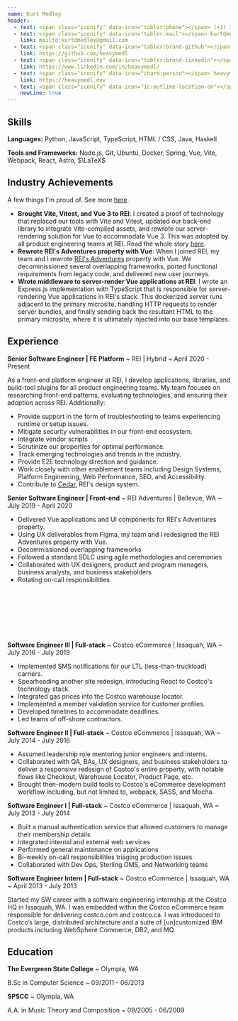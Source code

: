 ```yaml
---
name: Kurt Medley
header:
  - text: <span class="iconify" data-icon="tabler:phone"></span> (+1) 360-561-3145
  - text: <span class="iconify" data-icon="tabler:mail"></span> kurtdmedley@gmail.com
    link: mailto:kurtdmedley@gmail.com
  - text: <span class="iconify" data-icon="tabler:brand-github"></span> HeavyMedl
    link: https://github.com/heavymedl
  - text: <span class="iconify" data-icon="tabler:brand-linkedin"></span> heavymedl
    link: https://www.linkedin.com/in/heavymedl/
  - text: <span class="iconify" data-icon="charm:person"></span> heavymedl.dev
    link: https://heavymedl.dev
  - text: <span class="iconify" data-icon="ic:outline-location-on"></span> Seattle, WA
    newLine: true
---
```


## Skills

**Languages:** Python, JavaScript, TypeScript, HTML / CSS, Java, Haskell

**Tools and Frameworks:** Node.js, Git, Ubuntu, Docker, Spring, Vue, Vite, Webpack, React, Astro, $\LaTeX$

## Industry Achievements

A few things I'm proud of. See more <a href="https://heavymedl.dev/cv/#industry-achievements" target="_blank">here</a>.

- **Brought Vite, Vitest, and Vue 3 to REI**: I created a proof of technology that replaced our tools with Vite and Vitest, updated our back-end library to integrate Vite-compiled assets, and rewrote our server-rendering solution for Vue to accommodate Vue 3. This was adopted by all product engineering teams at REI. Read the whole story [here](https://heavymedl.dev/posts/unleashing-the-power-of-vite-and-vitest-at-rei/).
- **Rewrote REI's Adventures property with Vue**: When I joined REI, my team and I rewrote [REI's Adventures](https://www.rei.com/adventures) property with Vue. We decommissioned several overlapping frameworks, ported functional requirements from legacy code, and delivered new user journeys.
- **Wrote middleware to server-render Vue applications at REI**: I wrote an Express.js implementation with TypeScript that is responsible for server-rendering Vue applications in REI's stack. This dockerized server runs adjacent to the primary microsite, handling HTTP requests to render server bundles, and finally sending back the resultant HTML to the primary microsite, where it is ultimately injected into our base templates.

## Experience

**Senior Software Engineer | FE Platform**
~ REI | Hybrid
~ April 2020 - Present

As a front-end platform engineer at REI, I develop applications, libraries, and build-tool plugins for all product engineering teams. My team focuses on researching front-end patterns, evaluating technologies, and ensuring their adoption across REI. Additionally:

- Provide support in the form of troubleshooting to teams experiencing runtime or setup issues.
- Mitigate security vulnerabilities in our front-end ecosystem.
- Integrate vendor scripts
- Scrutinize our properties for optimal performance.
- Track emerging technologies and trends in the industry.
- Provide E2E technology direction and guidance.
- Work closely with other enablement teams including Design Systems, Platform Engineering, Web Performance, SEO, and Accessibility.
- Contribute to [Cedar](https://cedar.rei.com), REI's design system.

**Senior Software Engineer | Front-end**
~ REI Adventures | Bellevue, WA
~ July 2019 - April 2020

- Delivered Vue applications and UI components for REI's Adventures property.
- Using UX deliverables from Figma, my team and I redesigned the REI Adventures property with Vue.
- Decommissioned overlapping frameworks
- Followed a standard SDLC using agile methodologies and ceremonies
- Collaborated with UX designers, product and program managers, business analysts, and business stakeholders
- Rotating on-call responsibilities

<br/><br/><br/><br/><br/><br/>

**Software Engineer III | Full-stack**
~ Costco eCommerce | Issaquah, WA
~ July 2016 - July 2019

- Implemented SMS notifications for our LTL (less-than-truckload) carriers.
- Spearheading another site redesign, introducing React to Costco's technology stack.
- Integrated gas prices into the Costco warehouse locator.
- Implemented a member validation service for customer profiles.
- Developed timelines to accommodate deadlines.
- Led teams of off-shore contractors.

**Software Engineer II | Full-stack**
~ Costco eCommerce | Issaquah, WA
~ July 2014 - July 2016

- Assumed leadership role mentoring junior engineers and interns.
- Collaborated with QA, BAs, UX designers, and business stakeholders to deliver a responsive redesign of Costco's entire property, with notable flows like Checkout, Warehouse Locator, Product Page, etc.
- Brought then-modern build tools to Costco's eCommerce development workflow including, but not limited to, webpack, SASS, and Mocha.

**Software Engineer I | Full-stack**
~ Costco eCommerce | Issaquah, WA
~ July 2013 - July 2014

- Built a manual authentication service that allowed customers to manage their membership details
- Integrated internal and external web services
- Performed general maintenance on applications
- Bi-weekly on-call responsibilities triaging production issues
- Collaborated with Dev Ops, Sterling OMS, and Networking teams

**Software Engineer Intern | Full-stack**
~ Costco eCommerce | Issaquah, WA
~ April 2013 - July 2013

Started my SW career with a software engineering internship at the Costco HQ in Issaquah, WA. I was embedded within the Costco eCommerce team responsible for delivering costco.com and costco.ca. I was introduced to Costco’s large, distributed architecture and a suite of [un]customized IBM products including WebSphere Commerce, DB2, and MQ.

## Education

**The Evergreen State College**
~ Olympia, WA

B.Sc in Computer Science
~ 09/2011 - 06/2013

**SPSCC**
~ Olympia, WA

A.A. in Music Theory and Composition
~ 09/2005 - 06/2009

<!-- written with ohmycv.app -->

